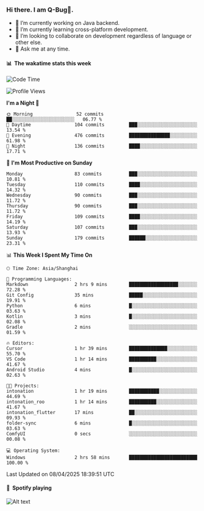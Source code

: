### Hi there. I am Q-Bug🐞.

- 🔭 I’m currently working on Java backend.
- 🌱 I’m currently learning cross-platform development.
- 👯 I’m looking to collaborate on development regardless of language or other else.
- 💬 Ask me at any time.

#### 📊 &nbsp;**The wakatime stats this week**  
<!--START_SECTION:waka-->
![Code Time](http://img.shields.io/badge/Code%20Time-305%20hrs%2035%20mins-blue)

![Profile Views](http://img.shields.io/badge/Profile%20Views-0-blue)

**I'm a Night 🦉** 

```text
🌞 Morning                52 commits          ██░░░░░░░░░░░░░░░░░░░░░░░   06.77 % 
🌆 Daytime                104 commits         ███░░░░░░░░░░░░░░░░░░░░░░   13.54 % 
🌃 Evening                476 commits         ███████████████░░░░░░░░░░   61.98 % 
🌙 Night                  136 commits         ████░░░░░░░░░░░░░░░░░░░░░   17.71 % 
```
📅 **I'm Most Productive on Sunday** 

```text
Monday                   83 commits          ███░░░░░░░░░░░░░░░░░░░░░░   10.81 % 
Tuesday                  110 commits         ████░░░░░░░░░░░░░░░░░░░░░   14.32 % 
Wednesday                90 commits          ███░░░░░░░░░░░░░░░░░░░░░░   11.72 % 
Thursday                 90 commits          ███░░░░░░░░░░░░░░░░░░░░░░   11.72 % 
Friday                   109 commits         ████░░░░░░░░░░░░░░░░░░░░░   14.19 % 
Saturday                 107 commits         ███░░░░░░░░░░░░░░░░░░░░░░   13.93 % 
Sunday                   179 commits         ██████░░░░░░░░░░░░░░░░░░░   23.31 % 
```


📊 **This Week I Spent My Time On** 

```text
🕑︎ Time Zone: Asia/Shanghai

💬 Programming Languages: 
Markdown                 2 hrs 9 mins        ██████████████████░░░░░░░   72.28 % 
Git Config               35 mins             █████░░░░░░░░░░░░░░░░░░░░   19.91 % 
Python                   6 mins              █░░░░░░░░░░░░░░░░░░░░░░░░   03.63 % 
Kotlin                   3 mins              █░░░░░░░░░░░░░░░░░░░░░░░░   02.08 % 
Gradle                   2 mins              ░░░░░░░░░░░░░░░░░░░░░░░░░   01.59 % 

🔥 Editors: 
Cursor                   1 hr 39 mins        ██████████████░░░░░░░░░░░   55.70 % 
VS Code                  1 hr 14 mins        ██████████░░░░░░░░░░░░░░░   41.67 % 
Android Studio           4 mins              █░░░░░░░░░░░░░░░░░░░░░░░░   02.63 % 

🐱‍💻 Projects: 
intonation               1 hr 19 mins        ███████████░░░░░░░░░░░░░░   44.69 % 
intonation_roo           1 hr 14 mins        ██████████░░░░░░░░░░░░░░░   41.67 % 
intonation_flutter       17 mins             ██░░░░░░░░░░░░░░░░░░░░░░░   09.93 % 
folder-sync              6 mins              █░░░░░░░░░░░░░░░░░░░░░░░░   03.63 % 
ComfyUI                  0 secs              ░░░░░░░░░░░░░░░░░░░░░░░░░   00.08 % 

💻 Operating System: 
Windows                  2 hrs 58 mins       █████████████████████████   100.00 % 
```


 Last Updated on 08/04/2025 18:39:51 UTC
<!--END_SECTION:waka-->

#### 🎵 &nbsp;**Spotify playing**  
![Alt text](https://spotify-recently-played-readme.vercel.app/api?user=e5y1o4x7kdt9kf2blu4wvmb4s&unique={true|1|on|yes})
